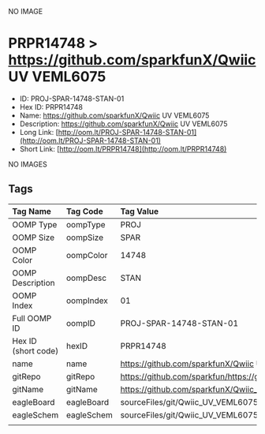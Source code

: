 


  
NO IMAGE  
# PRPR14748 > https://github.com/sparkfunX/Qwiic UV VEML6075

- ID: PROJ-SPAR-14748-STAN-01
- Hex ID: PRPR14748
- Name: https://github.com/sparkfunX/Qwiic UV VEML6075
- Description: https://github.com/sparkfunX/Qwiic UV VEML6075
- Long Link: [http://oom.lt/PROJ-SPAR-14748-STAN-01](http://oom.lt/PROJ-SPAR-14748-STAN-01)
- Short Link: [http://oom.lt/PRPR14748](http://oom.lt/PRPR14748)
  
NO IMAGES  
## Tags
  

|Tag Name|Tag Code|Tag Value|
| :--- | :--- | :--- |
|OOMP Type|oompType|PROJ|
|OOMP Size|oompSize|SPAR|
|OOMP Color|oompColor|14748|
|OOMP Description|oompDesc|STAN|
|OOMP Index|oompIndex|01|
|Full OOMP ID|oompID|PROJ-SPAR-14748-STAN-01|
|Hex ID (short code)|hexID|PRPR14748|
|name|name|https://github.com/sparkfunX/Qwiic UV VEML6075|
|gitRepo|gitRepo|https://github.com/sparkfun/https://github.com/sparkfunX/Qwiic_UV_VEML6075|
|gitName|gitName|https://github.com/sparkfunX/Qwiic_UV_VEML6075|
|eagleBoard|eagleBoard|sourceFiles/git/Qwiic_UV_VEML6075/Hardware/Qwiic_UV_Sensor_VEML6075.brd|
|eagleSchem|eagleSchem|sourceFiles/git/Qwiic_UV_VEML6075/Hardware/Qwiic_UV_Sensor_VEML6075.sch|
||||
